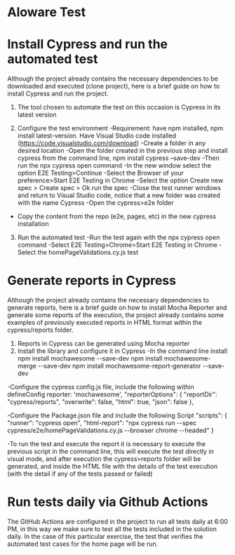 # Aloware Test

# Install Cypress and run the automated test
Although the project already contains the necessary dependencies to be downloaded and executed (clone project), here is a brief guide on how to install Cypress and run the project.

1. The tool chosen to automate the test on this occasion is Cypress in its latest version
   
2. Configure the test environment
-Requirement: have npm installed, npm install latest-version. Have Visual Studio code installed (https://code.visualstudio.com/download)
-Create a folder in any desired location
-Open the folder created in the previous step and install cypress from the command line, npm install cypress –save-dev
-Then run the npx cypress open command
-In the new window select the option E2E Testing>Continue
-Select the Browser of your preference>Start E2E Testing in Chrome
-Select the option Create new spec > Create spec > Ok run the spec
-Close the test runner windows and return to Visual Studio code, notice that a new folder was created with the name Cypress
-Open the cypress>e2e folder
- Copy the content from the repo (e2e, pages, etc) in the new cypress installation

 3. Run the automated test
-Run the test again with the npx cypress open command
-Select E2E Testing>Chrome>Start E2E Testing in Chrome
-Select the homePageValidations.cy.js test

# Generate reports in Cypress
Although the project already contains the necessary dependencies to generate reports, here is a brief guide on how to install Mocha Reporter and generate some reports of the execution, the project already contains some examples of previously executed reports in HTML format within the cypress/reports folder.

1. Reports in Cypress can be generated using Mocha reporter
2. Install the library and configure it in Cypress
-In the command line install
 npm install mochawesome --save-dev
 npm install mochawesome-merge --save-dev
 npm install mochawesome-report-generator --save-dev

-Configure the cypress config.js file, include the following within defineConfig
reporter: 'mochawesome',
  "reporterOptions": {
    "reportDir": "cypress/reports",
    "overwrite": false,
    "html": true,
    "json": false
  },


-Configure the Package.json file and include the following Script
"scripts": {
    "runner": "cypress open",
    "html-report": "npx cypress run --spec cypress/e2e/homePageValidations.cy.js --browser chrome --headed"
  }

-To run the test and execute the report it is necessary to execute the previous script in the command line, this will execute the test directly in visual mode, and after execution the cypress>reports folder will be generated, and inside the HTML file with the details of the test execution (with the detail if any of the tests passed or failed)

# Run tests daily via Github Actions
The GitHub Actions are configured in the project to run all tests daily at 6:00 PM, in this way we make sure to test all the tests included in the solution daily. In the case of this particular exercise, the test that verifies the automated test cases for the home page will be run.


 




